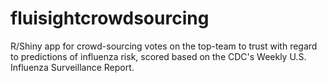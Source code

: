 # fluisightcrowdsourcing
R/Shiny app for crowd-sourcing votes on the top-team to trust with regard to predictions of influenza risk, scored based on the CDC's Weekly U.S. Influenza Surveillance Report.
